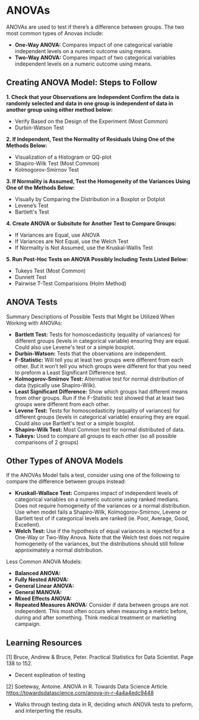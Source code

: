 # ANOVAs

ANOVAs are used to test if there’s a difference between groups. The two most common types of Anovas include:  
- **One-Way ANOVA:** Compares impact of one categorical variable independent levels on a numeric outcome using means.  
- **Two-Way ANOVA:** Compares impact of two categorical variables independent levels on a numeric outcome using means.  

## Creating ANOVA Model: Steps to Follow
**1. Check that your Observations are Independent Confirm the data is randomly selected and data in one group is independent of data in another group using either method below:**
- Verify Based on the Design of the Experiment (Most Common) 
- Durbin-Watson Test 

**2. If Independent, Test the Normality of Residuals Using One of the Methods Below:** 
- Visualization of a Histogram or QQ-plot 
- Shapiro-Wilk Test (Most Common) 
- Kolmogorov-Smirnov Test 

**3. If Normality is Assumed, Test the Homogeneity of the Variances Using One of the Methods Below:** 
- Visually by Comparing the Distribution in a Boxplot or Dotplot
- Levene’s Test
- Bartlett's Test 

**4. Create ANOVA or Subsitute for Another Test to Compare Groups:** 
- If Variances are Equal, use ANOVA
- If Variances are Not Equal, use the Welch Test
- If Normality is Not Assumed, use the Kruskal-Wallis Test

**5. Run Post-Hoc Tests on ANOVA Possibly Including Tests Listed Below:** 
- Tukeys Test (Most Common)
- Dunnett Test
- Pairwise T-Test Comparisions (Holm Method) 

## ANOVA Tests

Summary Descriptions of Possible Tests that Might be Utilized When Working with ANOVAs:  

- **Bartlett Test:** Tests for homoscedasticity (equality of variances) for different groups (levels in categorical variable) ensuring they are equal. Could also use Levene's test or a simple boxplot. 
- **Durbin-Watson:** Tests that the observations are independent. 
- **F-Statistic:** Will tell you at least two groups were different from each other. But it won’t tell you which groups were different for that you need to preform a Least Significant Difference test. 
- **Kolmogorov-Smirnov Test:** Alternative test for normal distribution of data (typically use Shapiro-Wilk). 
- **Least Significant Difference:** Show which groups had different means from other groups. Run if the F-Statistic test showed that at least two groups were different from each other. 
- **Levene Test:** Tests for homoscedasticity (equality of variances) for different groups (levels in categorical variable) ensuring they are equal. Could also use Bartlett's test or a simple boxplot.
- **Shapiro-Wilk Test:** Most Common test for normal distributed of data. 
- **Tukeys:** Used to compare all groups to each other (so all possible comparisons of 2 groups)

## Other Types of ANOVA Models 

If the ANOVAs Model fails a test, consider using one of the following to compare the difference between groups instead: 
- **Kruskall-Wallace Test:** Compares impact of independent levels of categorical variables on a numeric outcome using ranked medians. Does not require homogeneity of the variances or a normal distribution. Use when model fails a Shapiro-Wilk, Kolmogorov-Smirnov, Levene or Bartlett test of if categorical levels are ranked (ie. Poor, Average, Good, Excellent). 
- **Welch Test:** Use if the hypothesis of equal variances is rejected for a One-Way or Two-Way Anova. Note that the Welch test does not require homogeneity of the variances, but the distributions should still follow approximately a normal distribution.

Less Common ANOVA Models: 
- **Balanced ANOVA:** 
- **Fully Nested ANOVA:** 
- **General Linear ANOVA:** 
- **General MANOVA:** 
- **Mixed Effects ANOVA:**  
- **Repeated Measures ANOVA:** Consider if data between groups are not independent. This most often occurs when measuring a metric before, during and after something. Think medical treatment or marketing campaign.

## Learning Resources 

[1] Bruce, Andrew & Bruce, Peter. Practical Statistics for Data Scientist. Page 138 to 152. 
- Decent explination of testing 

[2] Soeteway, Antoine. ANOVA in R. Towards Data Science Article. https://towardsdatascience.com/anova-in-r-4a4a4edc9448
- Walks through testing data in R, deciding which ANOVA tests to preform, and interperting the results.  
